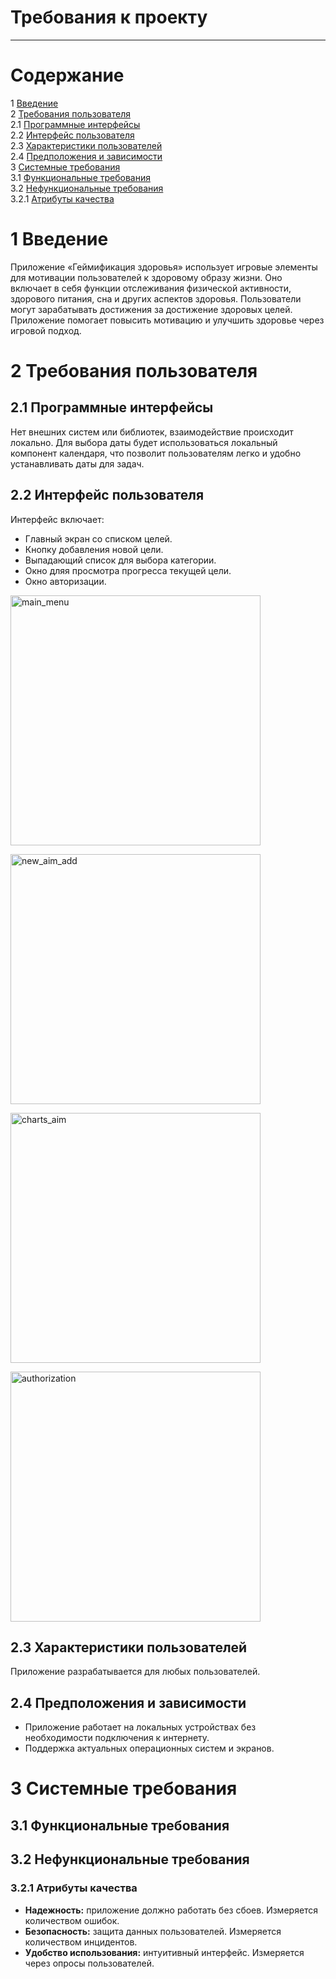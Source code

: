 # Требования к проекту

---

# Содержание
1 [Введение](#intro)     
2 [Требования пользователя](#user_requirements)  
2.1 [Программные интерфейсы](#software_interfaces)  
2.2 [Интерфейс пользователя](#user_interface)  
2.3 [Характеристики пользователей](#user_specifications)   
2.4 [Предположения и зависимости](#assumptions_and_dependencies)  
3 [Системные требования](#system_requirements)  
3.1 [Функциональные требования](#functional_requirements)   
3.2 [Нефункциональные требования](#non-functional_requirements)  
3.2.1 [Атрибуты качества](#quality_attributes)    

<a name="intro"/>

# 1 Введение

Приложение «Геймификация здоровья» использует игровые элементы для мотивации пользователей к здоровому образу жизни. Оно включает в себя функции отслеживания физической активности, здорового питания, сна и других аспектов здоровья. Пользователи могут зарабатывать достижения за достижение здоровых целей. Приложение помогает повысить мотивацию и улучшить здоровье через игровой подход. 

<a name="user_requirements"/>

# 2 Требования пользователя

<a name="software_interfaces"/>

## 2.1 Программные интерфейсы

Нет внешних систем или библиотек, взаимодействие происходит локально.
Для выбора даты будет использоваться локальный компонент календаря, что позволит пользователям легко и удобно устанавливать даты для задач.


<a name="user_interface"/>

## 2.2 Интерфейс пользователя

Интерфейс включает:
- Главный экран со списком целей.
- Кнопку добавления новой цели.
- Выпадающий список для выбора категории.
- Окно дляя просмотра прогресса текущей цели.
- Окно авторизации.

<img src="mockups/main_menu.png" alt="main_menu" width="400" /><br />

<img src="mockups/new_aim_add.png" alt="new_aim_add" width="400" /><br />

<img src="mockups/charts_aim.png" alt="charts_aim" width="400" /><br />

<img src="mockups/authorization.png" alt="authorization" width="400" /><br />
                                  

<a name="user_specifications"/>

## 2.3 Характеристики пользователей

Приложение разрабатывается для любых пользователей.

<a name="application_audience"/>

## 2.4 Предположения и зависимости
- Приложение работает на локальных устройствах без необходимости подключения к интернету.
- Поддержка актуальных операционных систем и экранов.

<a name="system_requirements"/>

# 3 Системные требования

<a name="functional_requirements"/>

## 3.1 Функциональные требования

<a name="main_functions"/>

## 3.2 Нефункциональные требования

<a name="quality_attributes"/>

### 3.2.1 Атрибуты качества
- **Надежность:** приложение должно работать без сбоев. Измеряется количеством ошибок.
- **Безопасность:** защита данных пользователей. Измеряется количеством инцидентов.
- **Удобство использования:** интуитивный интерфейс. Измеряется через опросы пользователей.
